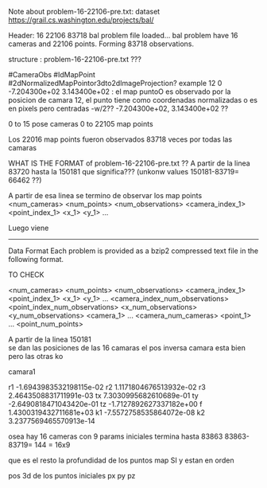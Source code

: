 
Note about  problem-16-22106-pre.txt:
dataset    https://grail.cs.washington.edu/projects/bal/

Header: 16 22106 83718 bal problem file loaded...
bal problem have 16 cameras and 22106 points.
Forming 83718 observations.



structure : problem-16-22106-pre.txt  ???

#CameraObs #IdMapPoint #2dNormalizedMapPointor3dto2dImageProjection?
example
12 0     -7.204300e+02 3.143400e+02    :  el map puntoO es observado por la posicion de camara 12, el punto tiene como coordenadas normalizadas  o  es en pixels pero centradas -w/2??
 -7.204300e+02, 3.143400e+02  ??


0 to 15 pose cameras
0 to 22105 map points

Los 22016 map points fueron observados 83718 veces por todas las camaras 



WHAT IS THE FORMAT of problem-16-22106-pre.txt   ??
A partir de la linea 83720 hasta la 150181 que significa???  (unkonw values   150181-83719= 66462 ??)

A partir de esa linea se termino de observar los map points
<num_cameras> <num_points> <num_observations>
<camera_index_1> <point_index_1> <x_1> <y_1>
...

Luego viene





********************

Data Format
Each problem is provided as a bzip2 compressed text file in the following format.

TO CHECK

<num_cameras> <num_points> <num_observations>
<camera_index_1> <point_index_1> <x_1> <y_1>
...
<camera_index_num_observations> <point_index_num_observations> <x_num_observations> <y_num_observations>
<camera_1>
...
<camera_num_cameras>
<point_1>
...
<point_num_points>

A partir de la linea   150181  
se dan las posiciones de las 16 camaras
el pos inversa    camara esta bien pero las otras ko

camara1

r1  -1.6943983532198115e-02
r2  1.1171804676513932e-02
r3  2.4643508831711991e-03
tx  7.3030995682610689e-01
ty  -2.6490818471043420e-01
tz  -1.7127892627337182e+00
f   1.4300319432711681e+03
k1  -7.5572758535864072e-08
k2  3.2377569465570913e-14

osea hay 16 cameras con 9 params iniciales
termina hasta 83863          83863-83719= 144   = 16x9

que es el resto   la profundidad de los puntos map SI y estan en orden

pos 3d de los puntos iniciales
px
py
pz